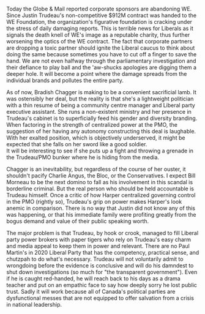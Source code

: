 Today the Globe & Mail reported corporate sponsors are abandoning WE.  Since Justin Trudeau's non-competitive $912M contract was handed to the WE Foundation,
the organization's figurative foundation is cracking under the stress of daily damaging reports. This is terrible news for Liberals as it signals the death knell
of WE's image as a reputable charity, thus further worsening the optics of the WE contract. The fact that corporate partners are dropping a toxic partner should 
ignite the Liberal caucus to think about doing the same because sometimes you have to cut off a finger to save the hand. We are not even halfway through the parliamentary
investigation and their defiance to play ball and the 'aw-shucks apologies are digging them a deeper hole. It will become a point where the damage spreads
from the individual brands and pollutes the entire party.  

As of now, Bradish Chagger is making to be a convenient sacrificial lamb.  It was ostensibly her deal, but the reality is that she's a lightweight politician with a thin 
resume of being a community centre manager and Liberal party executive assistant. She runs a non-existent ministry and her presence in Trudeau's cabinet is to superficially
feed his gender and diversity branding. When factoring in the strength of centralized power at the PMO, the suggestion of her having any autonomy constructing this deal 
is laughable. With her exalted position, which is objectively underserved, it might be expected that she falls on her sword like a good soldier.  
It will be interesting to see if she puts up a fight and throwing a grenade in the Trudeau/PMO bunker where he is hiding from the media. 

Chagger is an inevitability, but regardless of the course of her ouster, it shouldn't pacify Charlie Angus, the Bloc, or the Conservatives.
I expect  Bill Morneau to be the next domino to fall as his involvement in this scandal is borderline criminal. But the real person who should be held accountable is Trudeau himself. Once a critic of how Harper centralized governing control in the PMO (rightly so), Trudeau's grip on power makes Harper's look anemic in comparison. There is no way that Justin did not know any of this was happening, or that his immediate family were profiting greatly from the bogus demand and value of their public speaking worth. 

The major problem is that Trudeau, by hook or crook, managed to fill Liberal party power brokers with paper tigers who rely on Trudeau's easy
charm and media appeal to keep them in power and relevant. There are no Paul Martin's in 2020 Liberal Party that has the competency, practical sense,
and chutzpah to do what's necessary.  Trudeau will not voluntarily admit to wrongdoing before the evidence is conclusive and will do his damndest to shut
down investigations (so much for "the transparent government"). Even if he is caught red-handed, he will reach back to his days as a drama teacher and put
on an empathic face to say how deeply sorry he lost public trust. Sadly it will work because all of Canada's political parties are dysfunctional messes that
are not equipped to offer salvation from a crisis in national leadership.
